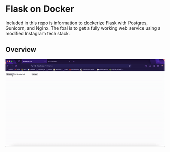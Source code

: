# Flask on Docker
Included in this repo is information to dockerize Flask with Postgres, Gunicorn, and Nginx. The foal is to get a fully working web service using a modified Instagram tech stack.    

## Overview
![Upload GIF](upload.gif)

